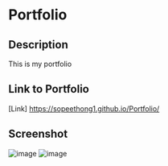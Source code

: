 # Portfolio

## Description
This is my portfolio

## Link to Portfolio 
[Link] https://sopeethong1.github.io/Portfolio/

## Screenshot
![image](https://user-images.githubusercontent.com/78446989/113810558-87f6e700-9738-11eb-8bd1-826335f8aa18.png)
![image](https://user-images.githubusercontent.com/78446989/113810585-93e2a900-9738-11eb-986f-66dc2c7635d5.png)



